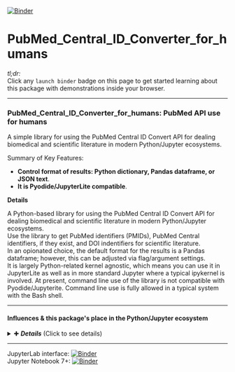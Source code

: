 [![Binder](https://mybinder.org/badge_logo.svg)](https://mybinder.org/v2/gh/fomightez/PubMed_Central_ID_Converter_for_humans/main?urlpath=%2Flab%2Ftree%2Findex.ipynb)

# PubMed_Central_ID_Converter_for_humans

*tl;dr:*  
Click any `launch binder` badge on this page to get started learning about this package with demonstrations inside your browser.

----------------

### PubMed_Central_ID_Converter_for_humans: PubMed API use for humans

A simple library for using the PubMed Central ID Convert API for dealing biomedical and scientific literature in modern Python/Jupyter ecosystems.  

Summary of Key Features:
- **Control format of results: Python dictionary, Pandas dataframe, or JSON text**.
- **It is Pyodide/JupyterLite compatible**.

**Details**

A Python-based library for using the PubMed Central ID Convert API for dealing biomedical and scientific literature in modern Python/Jupyter ecosystems.  
Use the library to get PubMed identifiers (PMIDs), PubMed Central identifiers, if they exist, and DOI indentifiers for scientific literature.  
In an opionated choice, the default format for the results is a Pandas dataframe; however, this can be adjusted via flag/argument settings.  
It is largely Python-related kernel agnostic, which means you can use it in JupyterLite as well as in more standard Jupyter where a typical ipykernel is involved. At present, command line use of the library is not compatible with Pyodide/Jupyterite. Command line use is fully allowed in a typical system with the Bash shell.    


---------


#### Influences & this package's place in the Python/Jupyter ecosystem <br>
<details>
  <summary>✚ <b><i>Details</i></b> (Click to see details)</summary>
  <p>Largely influenced by these two packages developed by others:</p>
  <ul>
    <li><a href="https://pypi.org/project/pmc-id-converter/">suqingdong's pmc-id-converter</a> (I have a demo offering for this package <a href="https://github.com/fomightez/pmc_id_converter_demo-binder">here</a> that you can run in your browser via the MyBinder service without touching your own system or logging into anything.)</li>
    <li><a href="https://pypi.org/project/pubmed-id/">nelsonaloysio's pubmed-id</a></li>
  </ul>
</details>







-----------



JupyterLab interface: [![Binder](https://mybinder.org/badge_logo.svg)](https://mybinder.org/v2/gh/fomightez/PubMed_Central_ID_Converter_for_humans/main?urlpath=%2Flab%2Ftree%2Findex.ipynb)  
Jupyter Notebook 7+:  [![Binder](https://mybinder.org/badge_logo.svg)](https://mybinder.org/v2/gh/fomightez/PubMed_Central_ID_Converter_for_humans/main?urlpath=%2Ftree%2Findex.ipynb)
